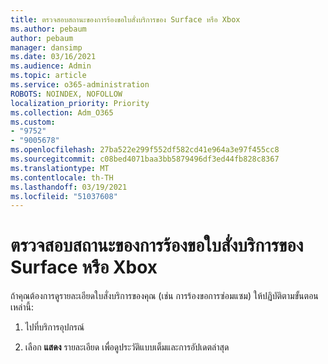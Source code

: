 ```yaml
---
title: ตรวจสอบสถานะของการร้องขอใบสั่งบริการของ Surface หรือ Xbox
ms.author: pebaum
author: pebaum
manager: dansimp
ms.date: 03/16/2021
ms.audience: Admin
ms.topic: article
ms.service: o365-administration
ROBOTS: NOINDEX, NOFOLLOW
localization_priority: Priority
ms.collection: Adm_O365
ms.custom:
- "9752"
- "9005678"
ms.openlocfilehash: 27ba522e299f552df582cd41e964a3e97f455cc8
ms.sourcegitcommit: c08bed4071baa3bb5879496df3ed44fb828c8367
ms.translationtype: MT
ms.contentlocale: th-TH
ms.lasthandoff: 03/19/2021
ms.locfileid: "51037608"
---
```

# <a name="check-the-status-of-a-service-order-request-for-surface-or-xbox"></a>ตรวจสอบสถานะของการร้องขอใบสั่งบริการของ Surface หรือ Xbox

ถ้าคุณต้องการดูรายละเอียดใบสั่งบริการของคุณ (เช่น การร้องขอการซ่อมแซม) ให้ปฏิบัติตามขั้นตอนเหล่านี้:

1. ไปที่บริการอุปกรณ์

1. เลือก **แสดง** รายละเอียด เพื่อดูประวัติแบบเต็มและการอัปเดตล่าสุด

